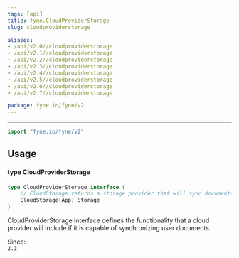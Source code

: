 ```yaml
---
tags: [api]
title: fyne.CloudProviderStorage
slug: cloudproviderstorage

aliases:
- /api/v2.0//cloudproviderstorage
- /api/v2.1//cloudproviderstorage
- /api/v2.2//cloudproviderstorage
- /api/v2.3//cloudproviderstorage
- /api/v2.4//cloudproviderstorage
- /api/v2.5//cloudproviderstorage
- /api/v2.6//cloudproviderstorage
- /api/v2.7//cloudproviderstorage

package: fyne.io/fyne/v2
---
```



---
```go
import "fyne.io/fyne/v2"
```

## Usage

#### type CloudProviderStorage

```go
type CloudProviderStorage interface {
	// CloudStorage returns a storage provider that will sync documents to the cloud this provider uses.
	CloudStorage(App) Storage
}
```

CloudProviderStorage interface defines the functionality that a cloud provider will include if it is capable of synchronizing user documents.


<div class="since">Since: <code>
2.3</code></div>
